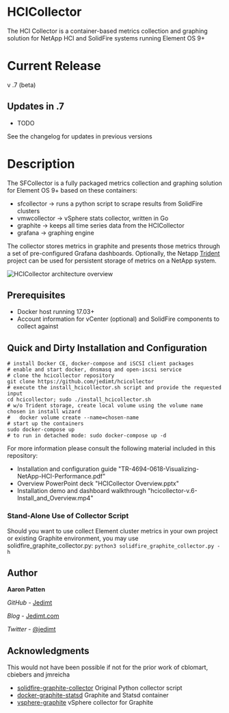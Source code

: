 # HCICollector

The HCI Collector is a container-based metrics collection and graphing solution for NetApp HCI and SolidFire systems running Element OS 9+

# Current Release
v .7 (beta)

## Updates in .7
* TODO

See the changelog for updates in previous versions

# Description
The SFCollector is a fully packaged metrics collection and graphing solution for Element OS 9+ based on these containers: 
* sfcollector -> runs a python script to scrape results from SolidFire clusters 
* vmwcollector -> vSphere stats collector, written in Go
* graphite -> keeps all time series data from the HCICollector
* grafana -> graphing engine

The collector stores metrics in graphite and presents those metrics through a set of pre-configured Grafana dashboards.  Optionally, the Netapp [Trident](https://netapp.io/2018/01/26/one-container-integration/) project can be used for persistent storage of metrics on a NetApp system.

![HCICollector architecture overview](https://github.com/jedimt/hcicollector/blob/master/hcicollector_architecture_overview.jpg)

## Prerequisites
* Docker host running 17.03+ 
* Account information for vCenter (optional) and SolidFire components to collect against 
 
## Quick and Dirty Installation and Configuration

```
# install Docker CE, docker-compose and iSCSI client packages
# enable and start docker, dnsmasq and open-iscsi service
# clone the hcicollector repository
git clone https://github.com/jedimt/hcicollector
# execute the install_hcicollector.sh script and provide the requested input 
cd hcicollector; sudo ./install_hcicollector.sh
# w/o Trident storage, create local volume using the volume name chosen in install wizard
#   docker volume create --name=chosen-name
# start up the containers
sudo docker-compose up
# to run in detached mode: sudo docker-compose up -d
```

For more information please consult the following material included in this repository:
* Installation and configuration guide "TR-4694-0618-Visualizing-NetApp-HCI-Performance.pdf" 
* Overview PowerPoint deck "HCICollector Overview.pptx"
* Installation demo and dashboard walkthrough "hcicollector-v.6-Install_and_Overview.mp4"

### Stand-Alone Use of Collector Script

Should you want to use collect Element cluster metrics in your own project or existing Graphite
environment, you may use solidfire_graphite_collector.py: `python3 solidfire_graphite_collector.py -h`

## Author

**Aaron Patten**

*GitHub* - [Jedimt](https://github.com/jedimt)

*Blog* - [Jedimt.com](http://jedimt.com)

*Twitter* - [@jedimt](https://twitter.com/jedimt)

## Acknowledgments

This would not have been possible if not for the prior work of cblomart, cbiebers and jmreicha
* [solidfire-graphite-collector](https://github.com/cbiebers/solidfire-graphite-collector) Original Python collector script 
* [docker-graphite-statsd](https://github.com/graphite-project/docker-graphite-statsd) Graphite and Statsd container
* [vsphere-graphite](https://github.com/cblomart/vsphere-graphite) vSphere collector for Graphite
